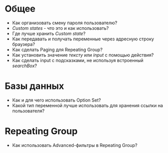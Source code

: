 # Общее
- Как организовать смену пароля пользователю?
- *Custom states* - что это и как использовать?
- Где лучше хранить _Custom state_?
- Как передавать и получать переменные через адресную строку браузера?
- Как сделать Paging для Repeating Group?
- Как установить значение _тексту_ или _input_ с помощью действия?
- Как сделать input с подсказками, не используя встроенный _searchBox_?


# Базы данных
- Как и для чего использовать Option Set?
- Какой тип переменной лучше использовать для хранения ссылки на пользователя?

# Repeating Group
- Как использовать Advanced-фильтры в Repeating Group?

